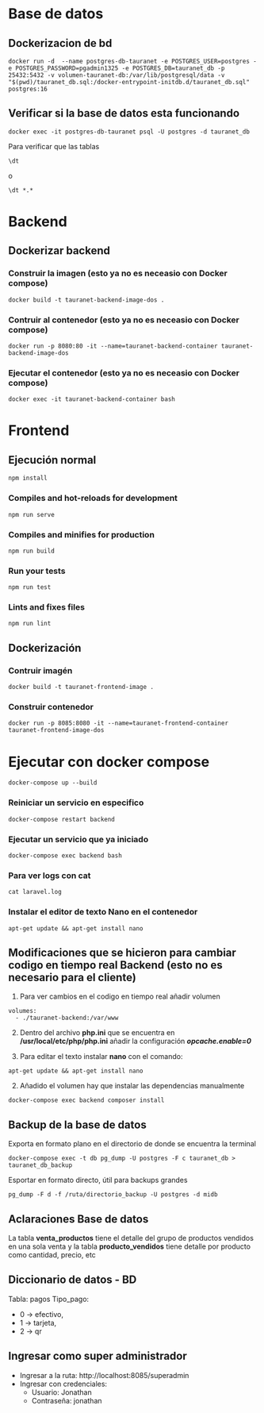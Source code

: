 # Base de datos

## Dockerizacion de bd
~~~
docker run -d  --name postgres-db-tauranet -e POSTGRES_USER=postgres -e POSTGRES_PASSWORD=pgadmin1325 -e POSTGRES_DB=tauranet_db -p 25432:5432 -v volumen-tauranet-db:/var/lib/postgresql/data -v "$(pwd)/tauranet_db.sql:/docker-entrypoint-initdb.d/tauranet_db.sql" postgres:16
~~~

## Verificar si la base de datos esta funcionando

~~~
docker exec -it postgres-db-tauranet psql -U postgres -d tauranet_db
~~~

Para verificar que las tablas 
~~~
\dt
~~~

o

~~~
\dt *.*
~~~

# Backend

## Dockerizar backend

### Construir la imagen (esto ya no es neceasio con Docker compose)

~~~
docker build -t tauranet-backend-image-dos .
~~~

### Contruir al contenedor (esto ya no es neceasio con Docker compose)

~~~
docker run -p 8080:80 -it --name=tauranet-backend-container tauranet-backend-image-dos
~~~

### Ejecutar el contenedor (esto ya no es neceasio con Docker compose)

~~~
docker exec -it tauranet-backend-container bash
~~~

# Frontend

## Ejecución normal

```
npm install
```

### Compiles and hot-reloads for development
```
npm run serve
```

### Compiles and minifies for production
```
npm run build
```

### Run your tests
```
npm run test
```

### Lints and fixes files

```
npm run lint
```

## Dockerización

### Contruir imagén

~~~
docker build -t tauranet-frontend-image .
~~~

### Construir contenedor

~~~
docker run -p 8085:8080 -it --name=tauranet-frontend-container tauranet-frontend-image-dos
~~~

# Ejecutar con docker compose

~~~
docker-compose up --build
~~~

### Reiniciar un servicio en especifico

~~~
docker-compose restart backend
~~~

### Ejecutar un servicio que ya iniciado

~~~
docker-compose exec backend bash
~~~

### Para ver logs con cat

~~~
cat laravel.log
~~~

### Instalar el editor de texto Nano en el contenedor

~~~
apt-get update && apt-get install nano
~~~

## Modificaciones que se hicieron para cambiar codigo en tiempo real Backend (esto no es necesario para el cliente)
1. Para ver cambios en el codigo en tiempo real añadir volumen

~~~
volumes:
  - ./tauranet-backend:/var/www
~~~

2. Dentro del archivo **php.ini** que se encuentra en **/usr/local/etc/php/php.ini** añadir la configuración ***opcache.enable=0***

3. Para editar el texto instalar **nano** con el comando:

~~~
apt-get update && apt-get install nano
~~~

2. Añadido el volumen hay que instalar las dependencias manualmente

~~~
docker-compose exec backend composer install
~~~

## Backup de la base de datos

Exporta en formato plano en el directorio de donde se encuentra la terminal

~~~
docker-compose exec -t db pg_dump -U postgres -F c tauranet_db > tauranet_db_backup
~~~

Esportar en formato directo, útil para backups grandes

~~~
pg_dump -F d -f /ruta/directorio_backup -U postgres -d midb
~~~

## Aclaraciones Base de datos

La tabla **venta_productos** tiene el detalle del grupo de productos vendidos en una sola venta y la tabla **producto_vendidos** tiene detalle por producto como cantidad, precio, etc

## Diccionario de datos - BD

Tabla: pagos
Tipo_pago:
- 0 -> efectivo, 
- 1 -> tarjeta, 
- 2 -> qr

## Ingresar como super administrador

- Ingresar a la ruta: http://localhost:8085/superadmin
- Ingresar con credenciales:
    - Usuario: Jonathan
    - Contraseña: jonathan
  










